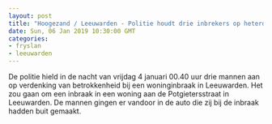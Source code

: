 ```yaml
---
layout: post
title: "Hoogezand / Leeuwarden - Politie houdt drie inbrekers op heterdaad aan na woninginbraak"
date: Sun, 06 Jan 2019 10:30:00 GMT
categories: 
- fryslan 
- leeuwarden 
---
```


De politie hield in de nacht van vrijdag 4 januari 00.40 uur drie mannen aan op verdenking van betrokkenheid bij een woninginbraak in Leeuwarden. Het zou gaan om een inbraak in een woning aan de Potgietersstraat in Leeuwarden. De mannen gingen er vandoor in de auto die zij bij de inbraak hadden buit gemaakt.
